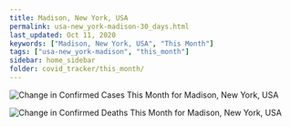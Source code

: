 ```yaml
---
title: Madison, New York, USA
permalink: usa-new_york-madison-30_days.html
last_updated: Oct 11, 2020
keywords: ["Madison, New York, USA", "This Month"]
tags: ["usa-new_york-madison", "this_month"]
sidebar: home_sidebar
folder: covid_tracker/this_month/
---
```


![Change in Confirmed Cases This Month for Madison, New York, USA](images/graphs/usa-new_york-madison-delta_confirmed-30_days_graph.png)

![Change in Confirmed Deaths This Month for Madison, New York, USA](images/graphs/usa-new_york-madison-delta_deaths-30_days_graph.png)
